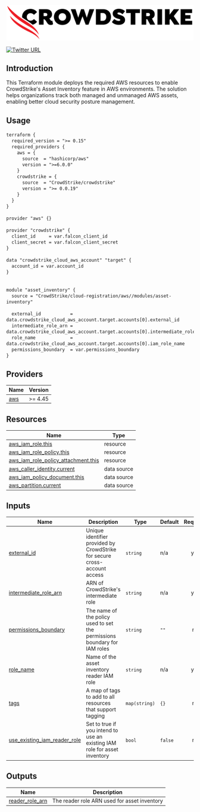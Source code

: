<!-- BEGIN_TF_DOCS -->
![CrowdStrike Asset Inventory terraform module](https://raw.githubusercontent.com/CrowdStrike/falconpy/main/docs/asset/cs-logo.png)

[![Twitter URL](https://img.shields.io/twitter/url?label=Follow%20%40CrowdStrike&style=social&url=https%3A%2F%2Ftwitter.com%2FCrowdStrike)](https://twitter.com/CrowdStrike)<br/>

## Introduction

This Terraform module deploys the required AWS resources to enable CrowdStrike's Asset Inventory feature in AWS environments. The solution helps organizations track both managed and unmanaged AWS assets, enabling better cloud security posture management.

## Usage

```hcl
terraform {
  required_version = ">= 0.15"
  required_providers {
    aws = {
      source  = "hashicorp/aws"
      version = ">=6.0.0"
    }
    crowdstrike = {
      source  = "CrowdStrike/crowdstrike"
      version = ">= 0.0.19"
    }
  }
}

provider "aws" {}

provider "crowdstrike" {
  client_id     = var.falcon_client_id
  client_secret = var.falcon_client_secret
}

data "crowdstrike_cloud_aws_account" "target" {
  account_id = var.account_id
}


module "asset_inventory" {
  source = "CrowdStrike/cloud-registration/aws//modules/asset-inventory"

  external_id           = data.crowdstrike_cloud_aws_account.target.accounts[0].external_id
  intermediate_role_arn = data.crowdstrike_cloud_aws_account.target.accounts[0].intermediate_role_arn
  role_name             = data.crowdstrike_cloud_aws_account.target.accounts[0].iam_role_name
  permissions_boundary  = var.permissions_boundary
}
```

## Providers

| Name | Version |
|------|---------|
| <a name="provider_aws"></a> [aws](#provider\_aws) | >= 4.45 |
## Resources

| Name | Type |
|------|------|
| [aws_iam_role.this](https://registry.terraform.io/providers/hashicorp/aws/latest/docs/resources/iam_role) | resource |
| [aws_iam_role_policy.this](https://registry.terraform.io/providers/hashicorp/aws/latest/docs/resources/iam_role_policy) | resource |
| [aws_iam_role_policy_attachment.this](https://registry.terraform.io/providers/hashicorp/aws/latest/docs/resources/iam_role_policy_attachment) | resource |
| [aws_caller_identity.current](https://registry.terraform.io/providers/hashicorp/aws/latest/docs/data-sources/caller_identity) | data source |
| [aws_iam_policy_document.this](https://registry.terraform.io/providers/hashicorp/aws/latest/docs/data-sources/iam_policy_document) | data source |
| [aws_partition.current](https://registry.terraform.io/providers/hashicorp/aws/latest/docs/data-sources/partition) | data source |
## Inputs

| Name | Description | Type | Default | Required |
|------|-------------|------|---------|:--------:|
| <a name="input_external_id"></a> [external\_id](#input\_external\_id) | Unique identifier provided by CrowdStrike for secure cross-account access | `string` | n/a | yes |
| <a name="input_intermediate_role_arn"></a> [intermediate\_role\_arn](#input\_intermediate\_role\_arn) | ARN of CrowdStrike's intermediate role | `string` | n/a | yes |
| <a name="input_permissions_boundary"></a> [permissions\_boundary](#input\_permissions\_boundary) | The name of the policy used to set the permissions boundary for IAM roles | `string` | `""` | no |
| <a name="input_role_name"></a> [role\_name](#input\_role\_name) | Name of the asset inventory reader IAM role | `string` | n/a | yes |
| <a name="input_tags"></a> [tags](#input\_tags) | A map of tags to add to all resources that support tagging | `map(string)` | `{}` | no |
| <a name="input_use_existing_iam_reader_role"></a> [use\_existing\_iam\_reader\_role](#input\_use\_existing\_iam\_reader\_role) | Set to true if you intend to use an existing IAM role for asset inventory | `bool` | `false` | no |
## Outputs

| Name | Description |
|------|-------------|
| <a name="output_reader_role_arn"></a> [reader\_role\_arn](#output\_reader\_role\_arn) | The reader role ARN used for asset inventory |
<!-- END_TF_DOCS -->
